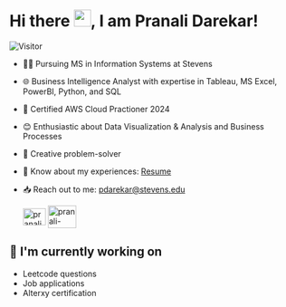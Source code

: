 

# Hi there <img src="https://raw.githubusercontent.com/MartinHeinz/MartinHeinz/master/wave.gif" width="30px">, I am Pranali Darekar!
![Visitor](https://visitor-badge.laobi.icu/badge?page_id=pranaliDarekar.repoName)

- 👨‍🎓 Pursuing MS in Information Systems at Stevens
- 🌐 Business Intelligence Analyst with expertise in Tableau, MS Excel, PowerBI, Python, and SQL
- 🔖 Certified AWS Cloud Practioner 2024 
- 😊 Enthusiastic about Data Visualization & Analysis and Business Processes
- 👀 Creative problem-solver
- 📄 Know about my experiences: [Resume](https://docs.google.com/document/d/1rBL-QRiRieG9e33xtmWnCuKLbRaerhIXB0HLSzr_Kz8/edit?usp=sharing)
- 📥 Reach out to me: pdarekar@stevens.edu

  <p>
    <a href="https://www.linkedin.com/in/pranali-darekar/" target="_blank"><img align="center" src="https://raw.githubusercontent.com/rahuldkjain/github-profile-readme-generator/master/src/images/icons/Social/linked-in-alt.svg" alt="pranali-darekar" height="30" width="40" /></a>
    <a href="https://public.tableau.com/app/profile/pranali7738/vizzes" target="_blank"><img align="center" src="https://images-wixmp-ed30a86b8c4ca887773594c2.wixmp.com/f/7ef5b715-f42b-4fa6-b85f-cefe8fdb3217/dfesc3w-5ede39c2-a820-416d-8d2b-55dab8784a85.png?token=eyJ0eXAiOiJKV1QiLCJhbGciOiJIUzI1NiJ9.eyJzdWIiOiJ1cm46YXBwOjdlMGQxODg5ODIyNjQzNzNhNWYwZDQxNWVhMGQyNmUwIiwiaXNzIjoidXJuOmFwcDo3ZTBkMTg4OTgyMjY0MzczYTVmMGQ0MTVlYTBkMjZlMCIsIm9iaiI6W1t7InBhdGgiOiJcL2ZcLzdlZjViNzE1LWY0MmItNGZhNi1iODVmLWNlZmU4ZmRiMzIxN1wvZGZlc2Mzdy01ZWRlMzljMi1hODIwLTQxNmQtOGQyYi01NWRhYjg3ODRhODUucG5nIn1dXSwiYXVkIjpbInVybjpzZXJ2aWNlOmZpbGUuZG93bmxvYWQiXX0.K6su883UeNFw5I_jzoZY3wMB11xoFoYWqqTCV1eyPAw" alt="pranali-darekar" height="40" width="50" /></a>
</p>

## 🔭 I'm currently working on

- Leetcode questions
- Job applications
- Alterxy certification
